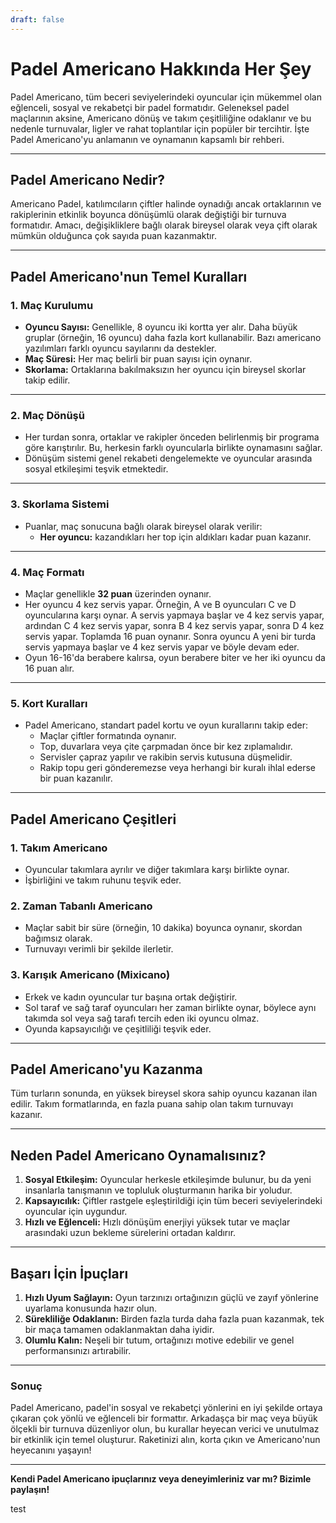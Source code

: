 ```yaml
---
draft: false
---
```

# Padel Americano Hakkında Her Şey

Padel Americano, tüm beceri seviyelerindeki oyuncular için mükemmel olan eğlenceli, sosyal ve rekabetçi bir padel formatıdır. Geleneksel padel maçlarının aksine, Americano dönüş ve takım çeşitliliğine odaklanır ve bu nedenle turnuvalar, ligler ve rahat toplantılar için popüler bir tercihtir. İşte Padel Americano'yu anlamanın ve oynamanın kapsamlı bir rehberi.

---

## **Padel Americano Nedir?**

Americano Padel, katılımcıların çiftler halinde oynadığı ancak ortaklarının ve rakiplerinin etkinlik boyunca dönüşümlü olarak değiştiği bir turnuva formatıdır. Amacı, değişikliklere bağlı olarak bireysel olarak veya çift olarak mümkün olduğunca çok sayıda puan kazanmaktır.

---

## **Padel Americano'nun Temel Kuralları**

### **1. Maç Kurulumu**
- **Oyuncu Sayısı:** Genellikle, 8 oyuncu iki kortta yer alır. Daha büyük gruplar (örneğin, 16 oyuncu) daha fazla kort kullanabilir. Bazı americano yazılımları farklı oyuncu sayılarını da destekler.
- **Maç Süresi:** Her maç belirli bir puan sayısı için oynanır.
- **Skorlama:** Ortaklarına bakılmaksızın her oyuncu için bireysel skorlar takip edilir.

---

### **2. Maç Dönüşü**
- Her turdan sonra, ortaklar ve rakipler önceden belirlenmiş bir programa göre karıştırılır. Bu, herkesin farklı oyuncularla birlikte oynamasını sağlar.
- Dönüşüm sistemi genel rekabeti dengelemekte ve oyuncular arasında sosyal etkileşimi teşvik etmektedir.

---

### **3. Skorlama Sistemi**
- Puanlar, maç sonucuna bağlı olarak bireysel olarak verilir:
  - **Her oyuncu:** kazandıkları her top için aldıkları kadar puan kazanır.

---

### **4. Maç Formatı**
- Maçlar genellikle **32 puan** üzerinden oynanır.
- Her oyuncu 4 kez servis yapar. Örneğin, A ve B oyuncuları C ve D oyuncularına karşı oynar. A servis yapmaya başlar ve 4 kez servis yapar, ardından C 4 kez servis yapar, sonra B 4 kez servis yapar, sonra D 4 kez servis yapar. Toplamda 16 puan oynanır. Sonra oyuncu A yeni bir turda servis yapmaya başlar ve 4 kez servis yapar ve böyle devam eder.
- Oyun 16-16'da berabere kalırsa, oyun berabere biter ve her iki oyuncu da 16 puan alır.

---

### **5. Kort Kuralları**
- Padel Americano, standart padel kortu ve oyun kurallarını takip eder:
  - Maçlar çiftler formatında oynanır.
  - Top, duvarlara veya çite çarpmadan önce bir kez zıplamalıdır.
  - Servisler çapraz yapılır ve rakibin servis kutusuna düşmelidir.
  - Rakip topu geri gönderemezse veya herhangi bir kuralı ihlal ederse bir puan kazanılır.

---

## **Padel Americano Çeşitleri**

### **1. Takım Americano**
- Oyuncular takımlara ayrılır ve diğer takımlara karşı birlikte oynar.
- İşbirliğini ve takım ruhunu teşvik eder.

### **2. Zaman Tabanlı Americano**
- Maçlar sabit bir süre (örneğin, 10 dakika) boyunca oynanır, skordan bağımsız olarak.
- Turnuvayı verimli bir şekilde ilerletir.

### **3. Karışık Americano (Mixicano)**
- Erkek ve kadın oyuncular tur başına ortak değiştirir.
- Sol taraf ve sağ taraf oyuncuları her zaman birlikte oynar, böylece aynı takımda sol veya sağ tarafı tercih eden iki oyuncu olmaz.
- Oyunda kapsayıcılığı ve çeşitliliği teşvik eder.

---

## **Padel Americano'yu Kazanma**

Tüm turların sonunda, en yüksek bireysel skora sahip oyuncu kazanan ilan edilir. Takım formatlarında, en fazla puana sahip olan takım turnuvayı kazanır.

---

## **Neden Padel Americano Oynamalısınız?**

1. **Sosyal Etkileşim:** Oyuncular herkesle etkileşimde bulunur, bu da yeni insanlarla tanışmanın ve topluluk oluşturmanın harika bir yoludur.
2. **Kapsayıcılık:** Çiftler rastgele eşleştirildiği için tüm beceri seviyelerindeki oyuncular için uygundur.
3. **Hızlı ve Eğlenceli:** Hızlı dönüşüm enerjiyi yüksek tutar ve maçlar arasındaki uzun bekleme sürelerini ortadan kaldırır.

---

## **Başarı İçin İpuçları**

1. **Hızlı Uyum Sağlayın:** Oyun tarzınızı ortağınızın güçlü ve zayıf yönlerine uyarlama konusunda hazır olun.
2. **Sürekliliğe Odaklanın:** Birden fazla turda daha fazla puan kazanmak, tek bir maça tamamen odaklanmaktan daha iyidir.
3. **Olumlu Kalın:** Neşeli bir tutum, ortağınızı motive edebilir ve genel performansınızı artırabilir.

---

### **Sonuç**

Padel Americano, padel'in sosyal ve rekabetçi yönlerini en iyi şekilde ortaya çıkaran çok yönlü ve eğlenceli bir formattır. Arkadaşça bir maç veya büyük ölçekli bir turnuva düzenliyor olun, bu kurallar heyecan verici ve unutulmaz bir etkinlik için temel oluşturur. Raketinizi alın, korta çıkın ve Americano'nun heyecanını yaşayın!

---

**Kendi Padel Americano ipuçlarınız veya deneyimleriniz var mı? Bizimle paylaşın!**

test